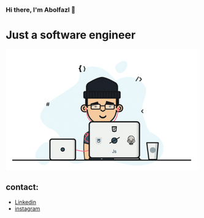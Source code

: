 ### Hi there, I'm Abolfazl 🙂
# Just a software engineer
![](https://raw.githubusercontent.com/kvssankar/kvssankar/main/programmer.gif)
 
 ## contact:
- [Linkedin](https://www.linkedin.com/in/abolfazlpanahiazar)
- [instagram](https://www.instagram.com/abolfazl.panahiazar)
